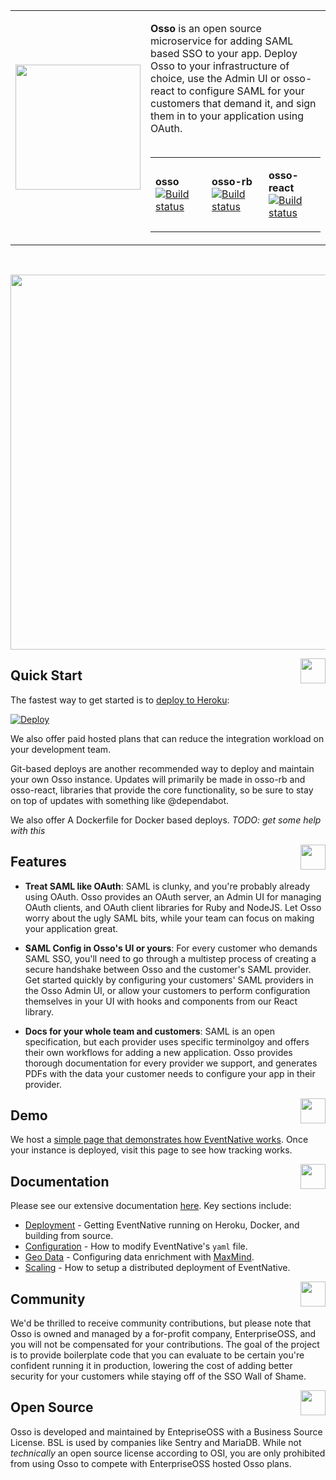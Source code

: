 <table>
  <tr>
    <td>
      <img width="200"  src="https://github.com/enterprise-oss/osso/blob/main/public/favicon/android-chrome-512x512.png?raw=true" />
    </td>
    <td>
    
**Osso** is an open source microservice for adding SAML based SSO to your app. Deploy Osso to your infrastructure of choice, use the Admin UI or osso-react to configure SAML for your customers that demand it, and sign them in to your application using OAuth.
<br/><br/>
<table>
  <tr>
    <td>

**osso** <br/> [![Build status](https://badge.buildkite.com/7e933f15ee68031e7bd2da5f0f5fcff77c7a2898911507de2a.svg?branch=main)](https://buildkite.com/enterpriseoss/osso)
</td>
<td>
    
**osso-rb** <br/> [![Build status](https://badge.buildkite.com/0e01845bdd51be4131b9cbd496d9caa39cd48f171fc2d9a9ca.svg?branch=main)](https://buildkite.com/enterpriseoss/osso-rb)
</td>

<td>
    
**osso-react** <br/> [![Build status](https://badge.buildkite.com/3ef31f87d8369e801ccdfde95f3e25dce4ba791a0f6dac288e.svg?branch=main)](https://buildkite.com/enterpriseoss/osso-react)
</td>
</tr>
</table>
</td>
  </tr>
</table>
<br>
<p align="center">
  <img width="600px" src="https://raw.githubusercontent.com/ksensehq/eventnative/master/artwork/en-video.gif" />
</p>
   
<a href="#">
  <img align="right" src="https://raw.githubusercontent.com/ksensehq/eventnative/master/artwork/quick-n.png" width="40px">
</a>

## Quick Start

The fastest way to get started is to [deploy to Heroku](https://docs.eventnative.dev/deployment/deploy-on-heroku):

[![Deploy](https://www.herokucdn.com/deploy/button.svg)](https://heroku.com/deploy)

We also offer paid hosted plans that can reduce the integration workload on your development team.

Git-based deploys are another recommended way to deploy and maintain your own Osso instance. Updates will primarily be made in osso-rb and osso-react, libraries that provide the core functionality, so be sure to stay on top of updates with something like @dependabot.

We also offer A Dockerfile for Docker based deploys. *TODO: get some help with this*

<a href="#"><img align="right" src="https://raw.githubusercontent.com/ksensehq/eventnative/master/artwork/feat-n.png" width="40px" /></a>

## Features
 * **Treat SAML like OAuth**: SAML is clunky, and you're probably already using OAuth. Osso provides an OAuth server, an Admin UI for managing OAuth clients, and OAuth client libraries for Ruby and NodeJS. Let Osso worry about the ugly SAML bits, while your team can focus on making your application great.
 
 * **SAML Config in Osso's UI or yours**: For every customer who demands SAML SSO, you'll need to go through a multistep process of creating a secure handshake between Osso and the customer's SAML provider. Get started quickly by configuring your customers' SAML providers in the Osso Admin UI, or allow your customers to perform configuration themselves in your UI with hooks and components from our React library.
 
 * **Docs for your whole team and customers**: SAML is an open specification, but each provider uses specific terminolgoy and offers their own workflows for adding a new application. Osso provides thorough documentation for every provider we support, and generates PDFs with the data your customer needs to configure your app in their provider.



<a href="#"><img align="right" src="https://raw.githubusercontent.com/ksensehq/eventnative/master/artwork/demo-n.png" width="40px" /></a>
## Demo

We host a [simple page that demonstrates how EventNative works](https://track-demo.ksense.co/). Once your instance is deployed, visit this page to see how tracking works.

<a href="#"><img align="right" src="https://raw.githubusercontent.com/ksensehq/eventnative/master/artwork/doc-n.png" width="40px" /></a>

## Documentation

Please see our extensive documentation [here](https://eventnative-docs.ksense.io). Key sections include:
 * [Deployment](https://docs.eventnative.dev/deployment) - Getting EventNative running on Heroku, Docker, and building from source.
 * [Configuration](https://docs.eventnative.dev/configuration) - How to modify EventNative's `yaml` file. 
 * [Geo Data](https://docs.eventnative.dev/geo-data-resolution) - Configuring data enrichment with [MaxMind](https://www.maxmind.com/en/home).
 * [Scaling](https://docs.eventnative.dev/scaling-eventnative) - How to setup a distributed deployment of EventNative. 
 

<a href="#"><img align="right" src="https://raw.githubusercontent.com/ksensehq/eventnative/master/artwork/com-n.png" width="40px" /></a>
##  Community
We'd be thrilled to receive community contributions, but please note that Osso is owned and managed by a for-profit company, EnterpriseOSS, and you will not be compensated for your contributions. The goal of the project is to provide boilerplate code that you can evaluate to be certain you're confident running it in production, lowering the cost of adding better security for your customers while staying off of the SSO Wall of Shame.

<a href="#"><img align="right" src="https://raw.githubusercontent.com/ksensehq/eventnative/bb6a40cc5f0a84d29b270f510ea4f632f3314e71/artwork/ksense-logo.svg" width="40px" /></a>
## Open Source

Osso is developed and maintained by EntepriseOSS with a Business Source License. BSL is used by companies like Sentry and MariaDB. While not _technically_ an open source license according to OSI, you are only prohibited from using Osso to compete with EnterpriseOSS hosted Osso plans.